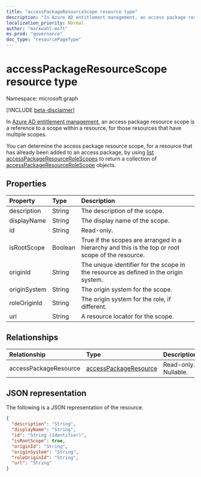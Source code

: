 ```yaml
---
title: "accessPackageResourceScope resource type"
description: "In Azure AD entitlement management, an access package resource scope is a reference to a scope within a resource."
localization_priority: Normal
author: "markwahl-msft"
ms.prod: "governance"
doc_type: "resourcePageType"
---
```


# accessPackageResourceScope resource type

Namespace: microsoft.graph

[!INCLUDE [beta-disclaimer](../../includes/beta-disclaimer.md)]

In [Azure AD entitlement management](entitlementmanagement-root.md), an access package resource scope is a reference to a scope within a resource, for those resources that have multiple scopes.

You can determine the access package resource scope, for a resource that has already been added to an access package, by using [list accessPackageResourceRoleScopes](../api/accesspackage-list-accesspackageresourcerolescopes.md) to return a collection of [accessPackageResourceRoleScope](accesspackageresourcerolescope.md) objects.

## Properties

| Property     | Type        | Description |
|:-------------|:------------|:------------|
|description|String|The description of the scope.|
|displayName|String|The display name of the scope.|
|id|String| Read-only.|
|isRootScope|Boolean|True if the scopes are arranged in a hierarchy and this is the top or root scope of the resource.|
|originId|String|The unique identifier for the scope in the resource as defined in the origin system.|
|originSystem|String|The origin system for the scope.|
|roleOriginId|String|The origin system for the role, if different.|
|url|String|A resource locator for the scope.|

## Relationships

| Relationship | Type        | Description |
|:-------------|:------------|:------------|
|accessPackageResource|[accessPackageResource](accesspackageresource.md)| Read-only. Nullable.|

## JSON representation

The following is a JSON representation of the resource.

<!-- {
  "blockType": "resource",
  "optionalProperties": [

  ],
  "@odata.type": "microsoft.graph.accessPackageResourceScope",
  "keyProperty": "id"
}-->

```json
{
  "description": "String",
  "displayName": "String",
  "id": "String (identifier)",
  "isRootScope": true,
  "originId": "String",
  "originSystem": "String",
  "roleOriginId": "String",
  "url": "String"
}
```

<!-- uuid: 16cd6b66-4b1a-43a1-adaf-3a886856ed98
2019-02-04 14:57:30 UTC -->
<!-- {
  "type": "#page.annotation",
  "description": "accessPackageResourceScope resource",
  "keywords": "",
  "section": "documentation",
  "tocPath": ""
}-->


